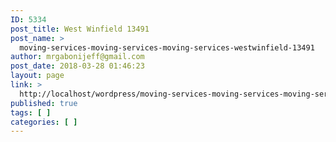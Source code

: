 ```yaml
---
ID: 5334
post_title: West Winfield 13491
post_name: >
  moving-services-moving-services-moving-services-westwinfield-13491
author: mrgabonijeff@gmail.com
post_date: 2018-03-28 01:46:23
layout: page
link: >
  http://localhost/wordpress/moving-services-moving-services-moving-services-westwinfield-13491/
published: true
tags: [ ]
categories: [ ]
---
```

